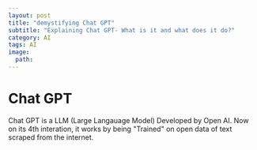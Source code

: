 ```yaml
---
layout: post
title: "demystifying Chat GPT"
subtitle: "Explaining Chat GPT- What is it and what does it do?"
category: AI
tags: AI
image:
  path: 
---
```


# Chat GPT
Chat GPT is a LLM (Large Langauage Model) Developed by Open AI. Now on its 4th interation, it works by being "Trained" on open data of text scraped from the internet.
